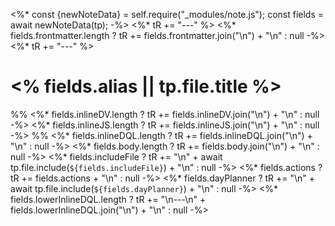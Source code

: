 <%*
const {newNoteData} = self.require("_modules/note.js");
const fields = await newNoteData(tp);
-%>
<%* tR += "---" %>
<%* fields.frontmatter.length ? tR += fields.frontmatter.join("\n") + "\n" : null -%>
<%* tR += "---" %>
# <% fields.alias || tp.file.title %>
%%
<%* fields.inlineDV.length ? tR += fields.inlineDV.join("\n") + "\n" : null -%>
<%* fields.inlineJS.length ? tR += fields.inlineJS.join("\n") + "\n" : null -%>
%%
<%* fields.inlineDQL.length ? tR += fields.inlineDQL.join("\n") + "\n" : null -%>
<%* fields.body.length ? tR += fields.body.join("\n") + "\n" : null -%>
<%* fields.includeFile ? tR += "\n" + await tp.file.include(`${fields.includeFile}`) + "\n" : null -%>
<%* fields.actions ? tR += fields.actions + "\n" : null -%>
<%* fields.dayPlanner ? tR += "\n" + await tp.file.include(`${fields.dayPlanner}`) + "\n" : null -%>
<%* fields.lowerInlineDQL.length ? tR += "\n---\n" + fields.lowerInlineDQL.join("\n") + "\n" : null -%>